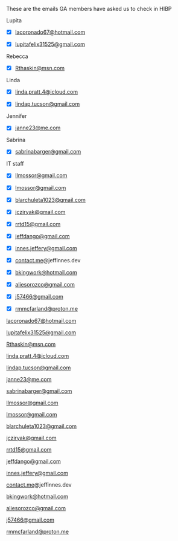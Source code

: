 These are the emails GA members have asked us to check in HIBP

Lupita

- [x] lacoronado67@hotmail.com
- [x] lupitafelix31525@gmail.com

  

Rebecca

- [x] Rthaskin@msn.com

  

Linda

- [x] linda.pratt.4@icloud.com
- [x] lindap.tucson@gmail.com

  

Jennifer

- [x] janne23@me.com

  

Sabrina

- [x] sabrinabarger@gmail.com

  

IT staff

- [x] llmossor@gmail.com
- [x] lmossor@gmail.com
- [x] blarchuleta1023@gmail.com
- [x] jcziryak@gmail.com
- [x] rrtd15@gmail.com
- [x] jeffdango@gmail.com
- [x] innes.jeffery@gmail.com
- [x] [contact.me](http://contact.me/)@jeffinnes.dev
- [x] bkingwork@hotmail.com
- [x] aliesorozco@gmail.com
- [x] j57466@gmail.com
- [x] rmmcfarland@proton.me

  

  

lacoronado67@hotmail.com

lupitafelix31525@gmail.com

Rthaskin@msn.com

linda.pratt.4@icloud.com

lindap.tucson@gmail.com

janne23@me.com

sabrinabarger@gmail.com

llmossor@gmail.com

lmossor@gmail.com

blarchuleta1023@gmail.com

jcziryak@gmail.com

rrtd15@gmail.com

jeffdango@gmail.com

innes.jeffery@gmail.com

[contact.me](http://contact.me/)@jeffinnes.dev

bkingwork@hotmail.com

aliesorozco@gmail.com

j57466@gmail.com

rmmcfarland@proton.me